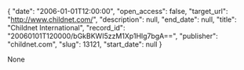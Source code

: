 {
  "date": "2006-01-01T12:00:00", 
  "open_access": false, 
  "target_url": "http://www.childnet.com/", 
  "description": null, 
  "end_date": null, 
  "title": "Childnet International", 
  "record_id": "20060101T120000/bGkBKWI5zzM1Xp1Hlg7bgA==", 
  "publisher": "childnet.com", 
  "slug": 13121, 
  "start_date": null
}

None